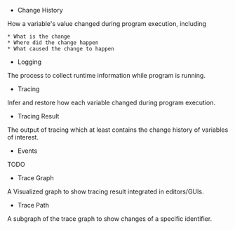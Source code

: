 - Change History

How a variable's value changed during program execution, including

    * What is the change
    * Where did the change happen
    * What caused the change to happen 

- Logging

The process to collect runtime information while program is running.

- Tracing

Infer and restore how each variable changed during program execution.

- Tracing Result

The output of tracing which at least contains the change history of variables of interest.

- Events

TODO

- Trace Graph

A Visualized graph to show tracing result integrated in editors/GUIs.

- Trace Path

A subgraph of the trace graph to show changes of a specific identifier.
